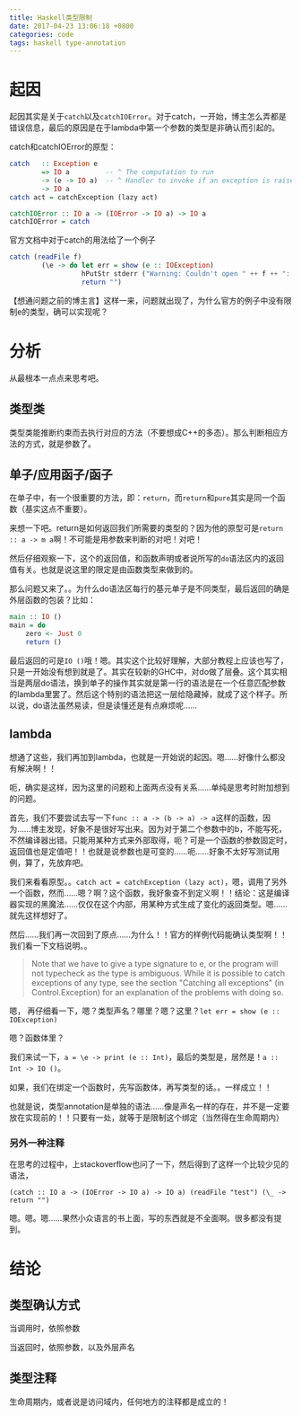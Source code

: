 ```yaml
---
title: Haskell类型限制
date: 2017-04-23 13:06:18 +0800
categories: code
tags: haskell type-annotation
---
```


# 起因
起因其实是关于`catch`以及`catchIOError`。对于catch，一开始，博主怎么弄都是错误信息，最后的原因是在于lambda中第一个参数的类型是非确认而引起的。
<!-- more -->

catch和catchIOError的原型：
```haskell
catch   :: Exception e
        => IO a         -- ^ The computation to run
        -> (e -> IO a)  -- ^ Handler to invoke if an exception is raised
        -> IO a
catch act = catchException (lazy act)

catchIOError :: IO a -> (IOError -> IO a) -> IO a
catchIOError = catch
```
官方文档中对于catch的用法给了一个例子
```haskell
catch (readFile f)
        (\e -> do let err = show (e :: IOException)
                  hPutStr stderr ("Warning: Couldn't open " ++ f ++ ": " ++ err)
                  return "")
```

【想通问题之前的博主言】这样一来，问题就出现了，为什么官方的例子中没有限制e的类型，确可以实现呢？

# 分析
从最根本一点点来思考吧。

## 类型类
类型类能推断约束而去执行对应的方法（不要想成C++的多态）。那么判断相应方法的方式，就是参数了。

## 单子/应用函子/函子
在单子中，有一个很重要的方法，即：`return`，而`return`和`pure`其实是同一个函数（基实这点不重要）。

来想一下吧。return是如何返回我们所需要的类型的？因为他的原型可是`return :: a -> m a`啊！不可能是用参数来判断的对吧！对吧！

然后仔细观察一下，这个的返回值，和函数声明或者说所写的`do`语法区内的返回值有关。也就是说这里的限定是由函数类型来做到的。

那么问题又来了。。为什么do语法区每行的基元单子是不同类型，最后返回的确是外层函数的包装？比如：
```haskell
main :: IO ()
main = do
    zero <- Just 0
    return ()
```
最后返回的可是`IO ()`哦！嗯。其实这个比较好理解，大部分教程上应该也写了，只是一开始没有想到就是了。其实在较新的GHC中，对do做了层叠。这个其实相当是两层do语法，换到单子的操作其实就是第一行的语法是在一个任意匹配参数的lambda里罢了。然后这个特别的语法把这一层给隐藏掉，就成了这个样子。所以说，do语法虽然易读，但是读懂还是有点麻烦呢……

## lambda
想通了这些，我们再加到lambda，也就是一开始说的起因。嗯……好像什么都没有解决啊！！

呃，确实是这样，因为这里的问题和上面两点没有关系……单纯是思考时附加想到的问题。

首先，我们不要尝试去写一下`func :: a -> (b -> a) -> a`这样的函数，因为……博主发现，好象不是很好写出来。因为对于第二个参数中的b，不能写死，不然编译器出错。只能用某种方式来外部取得，呃？可是一个函数的参数固定时，返回值也是定值吧！！也就是说参数也是可变的……呃……好象不太好写测试用例，算了，先放弃吧。

我们来看看原型。。`catch act = catchException (lazy act)`，嗯，调用了另外一个函数，然而……嗯？啊？这个函数，我好象查不到定义啊！！结论：这是编译器实现的黑魔法……仅仅在这个内部，用某种方式生成了变化的返回类型。嗯……就先这样想好了。

然后……我们再一次回到了原点……为什么！！官方的样例代码能确认类型啊！！我们看一下文档说明。。
> Note that we have to give a type signature to e, or the program will not typecheck as the type is ambiguous. While it is possible to catch exceptions of any type, see the section "Catching all exceptions" (in Control.Exception) for an explanation of the problems with doing so.

嗯， 再仔细看一下，嗯？类型声名？哪里？嗯？这里？`let err = show (e :: IOException)`

嗯？函数体里？

我们来试一下，`a = \e -> print (e :: Int)`，最后的类型是，居然是！`a :: Int -> IO ()`。

如果，我们在绑定一个函数时，先写函数体，再写类型的话。。一样成立！！

也就是说，类型annotation是单独的语法……像是声名一样的存在，并不是一定要放在实现前的！！只要有一处，就等于是限制这个绑定（当然得在生命周期内）

### 另外一种注释
在思考的过程中，上stackoverflow也问了一下，然后得到了这样一个比较少见的语法，

`(catch :: IO a -> (IOError -> IO a) -> IO a) (readFile "test") (\_ -> return "")`

嗯。嗯。嗯……果然小众语言的书上面，写的东西就是不全面啊。很多都没有提到。

# 结论
## 类型确认方式
当调用时，依照参数

当返回时，依照参数，以及外层声名

## 类型注释
生命周期内，或者说是访问域内，任何地方的注释都是成立的！





